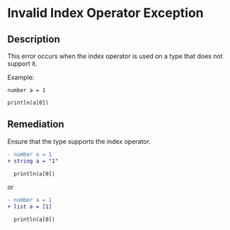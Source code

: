 # Invalid Index Operator Exception

## Description

This error occurs when the index operator is used on a type that does not support it.

Example:

```step
number a = 1

println(a[0])
```

## Remediation

Ensure that the type supports the index operator.

```diff
- number a = 1
+ string a = "1"

  println(a[0])
```

or

```diff
- number a = 1
+ list a = [1]

  println(a[0])
```
